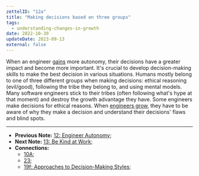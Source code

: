 ```yaml
---
zettelID: "12a"
title: "Making decisions based on three groups"
tags:
  - understanding-changes-in-growth
date: 2022-10-30
updateDate: 2023-09-13
external: false
---
```


When an engineer [gains](/notes/10a/) more autonomy, their decisions have a greater impact and become more important. It's crucial to develop decision-making skills to make the best decision in various situations. Humans mostly belong to one of three different groups when making decisions: ethical reasoning (evil/good), following the tribe they belong to, and using mental models. Many software engineers stick to their tribes (often following what's hype at that moment) and destroy the growth advantage they have. Some engineers make decisions for ethical reasons. When [engineers grow](/notes/11/), they have to be aware of why they make a decision and understand their decisions' flaws and blind spots.

---

- **Previous Note:** [12: Engineer Autonomy](/notes/12/);
- **Next Note:** [13: Be Kind at Work](/notes/13/);
- **Connections:**
  - [10A](/notes/10a/);
  - [23](/notes/23/);
  - [19f: Approaches to Decision-Making Styles](/notes/19f/);
